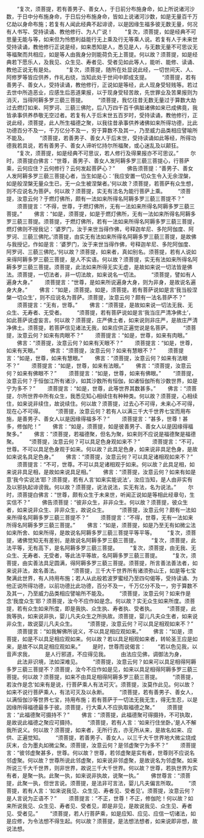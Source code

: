 <!-- { "loadSidebar": true } -->
　　“复次，须菩提，若有善男子、善女人，于日前分布施身命，如上所说诸河沙数，于日中分布施身命，于日后分布施身命，皆如上说诸河沙数，如是无量百千万亿劫以身命布施；若复有人闻此经典不起诽谤，以是因缘生福多彼无数无量，何况有人书写、受持读诵、教他修行、为人广说！
　　“复次，须菩提，如是经典不可思量无能与等，如来但为怜愍利益能行无上乘及行无等乘人说。若复有人于未来世受持读诵，教他修行正说是经，如来悉知是人，悉见是人，与无数无量不可思议无等福聚而共相应，如是等人由我身分则能荷负无上菩提。何以故？须菩提，如是经典若下愿乐人，及我见、众生见、寿者见、受者见如此等人，能听、能修、读诵、教他正说无有是处。
　　“复次，须菩提，随所在处显说此经，一切世间天、人、阿修罗等皆应供养，作礼右绕，当知此处于世间中即成支提。
　　“须菩提，若有善男子、善女人，受持读诵，教他修行，正说如是等经，此人现身受轻贱等。若过去世中所造恶业，应感生后恶道果报，以于现身受轻苦故，先世罪业及苦果报则为消灭，当得阿耨多罗三藐三菩提。
　　“须菩提，我忆往昔无数无量过于算数大劫过去燃灯如来、阿罗诃、三藐三佛陀，后八万四千百千俱胝诸佛如来已成佛竟，我皆承事供养恭敬无空过者。若复有人于后末世五百岁时，受持读诵，教他修行，正说此经，须菩提，此人所生福德之聚，以我往昔承事供养诸佛如来所得功德，比此功德百分不及一，千万亿分不及一，穷于算数不及其一，乃至威力品类相应譬喻所不能及。
　　“须菩提，若善男子、善女人于后末世，受持读诵如此等经，所得功德我若具说，若有善男子、善女人谛听忆持尔所福聚，或心迷乱及以颠狂。
　　“复次，须菩提，如是经典不可思议，若人修行及得果报亦不可思议。”
　　尔时，须菩提白佛言：“世尊，善男子、善女人发阿耨多罗三藐三菩提心，行菩萨乘，云何应住？云何修行？云何发起菩萨心？”
　　佛告须菩提：“善男子、善女人发阿耨多罗三藐三菩提心者，当生如是心：‘我应安置一切众生令入无余涅槃，如是般涅槃无量众生已，无一众生被涅槃者。’何以故？须菩提，若菩萨有众生想，则不应说名为菩萨。何以故？须菩提，实无有法名为能行菩萨上乘。
　　“须菩提，汝意云何？于燃灯佛所，颇有一法如来所得名阿耨多罗三藐三菩提不？”
　　须菩提言：“不得，世尊，于燃灯佛所，无有一法如来所得名阿耨多罗三藐三菩提。”
　　佛言：“如是，须菩提，如是于燃灯佛所，无有一法如来所得名阿耨多罗三藐三菩提。须菩提，于燃灯佛所，若有一法如来所得名阿耨多罗三藐三菩提，燃灯佛则不授我记：‘婆罗门，汝于来世当得作佛，号释迦牟尼、多陀阿伽度、阿罗诃、三藐三佛陀。’须菩提，由实无有法如来所得名阿耨多罗三藐三菩提，是故佛与我授记，作如是言：‘婆罗门，汝于来世当得作佛，号释迦牟尼、多陀阿伽度、阿罗诃、三藐三佛陀。’何以故？须菩提，如来者，真如别名。须菩提，若有人说如来得阿耨多罗三藐三菩提，是人不实语。何以故？须菩提，实无有法如来所得名阿耨多罗三藐三菩提。须菩提，此法如来所得无实无虚，是故如来说一切法皆是佛法。须菩提，一切法者，非一切法故，如来说名一切法。
　　“须菩提，譬如有人遍身大身。”
　　须菩提言：“世尊，是如来所说遍身大身，则为非身，是故说名遍身大身。”
　　佛言：“如是，须菩提。如是，须菩提。若有菩萨说如是言‘我当般涅槃一切众生’，则不应说名为菩萨。须菩提，汝意云何？颇有一法名菩萨不？”
　　须菩提言：“无有，世尊。”
　　佛言：“须菩提，是故如来说一切法无我、无众生、无寿者、无受者。
　　“须菩提，若有菩萨说如是言‘我当庄严清净佛土’，如此菩萨说虚妄言。何以故？须菩提，庄严佛土者，如来说则非庄严，是故庄严清净佛土。须菩提，若菩萨信见诸法无我，如来应供正遍觉说是名菩萨。
　　“须菩提，汝意云何？如来有肉眼不？”
　　须菩提言：“如是，世尊，如来有肉眼。”
　　佛言：“须菩提，汝意云何？如来有天眼不？”
　　须菩提言：“如是，世尊，如来有天眼。”
　　佛言：“须菩提，汝意云何？如来有慧眼不？”
　　须菩提言：“如是，世尊，如来有慧眼。”
　　佛言：“须菩提，汝意云何？如来有法眼不？”
　　须菩提言：“如是，世尊，如来有法眼。”
　　佛言：“须菩提，汝意云何？如来有佛眼不？”
　　须菩提言：“如是，世尊，如来有佛眼。”
　　“须菩提，汝意云何？于恒伽江所有诸沙，如其沙数所有恒伽，如诸恒伽所有沙数世界，如是宁为多不？”
　　须菩提言：“如是，世尊，此等世界其数甚多。”
　　佛言：“须菩提，尔所世界中所有众生，我悉见知心相续住有种种类。何以故？须菩提，心相续住，如来说非续住，故说续住。何以故？须菩提，过去心不可得，未来心不可得，现在心不可得。
　　“须菩提，汝意云何？若有人以满三千大千世界七宝而用布施，是善男子、善女人以是因缘得福多不？”
　　须菩提言：“甚多，世尊！甚多，修伽陀！”
　　佛言：“如是，须菩提，如是彼善男子、善女人以是因缘得福聚多。”
　　佛言：“须菩提，若福德聚，但名为聚，如来则不应说是福德聚是福德聚。
　　“须菩提，汝意云何？可以具足色身观如来不？”
　　须菩提言：“不可，世尊。不可以具足色身观于如来。何以故？此具足色身，如来说非具足色身，是故如来说名具足色身。”
　　佛言：“须菩提，汝意云何？可以具足诸相观如来不？”
　　须菩提言：“不可，世尊。不可以具足诸相观于如来。何以故？此具足相，如来说非具足相，是故如来说具足相。”
　　佛言：“须菩提，汝意云何？如来有如是意‘我今实说法’耶？须菩提，若有人言‘如来实能说法’，汝应当知，是人由非实有及以邪执起诽谤我。何以故？须菩提，说法说法，实无有法，名为说法。”
　　尔时，须菩提白佛言：“世尊，颇有众生于未来世，听闻正说如是等相此经章句，生实信不？”
　　佛告须菩提：“彼非众生，非非众生。何以故？须菩提，彼众生者，如来说非众生、非非众生，故说众生。
　　“须菩提，汝意云何？颇有一法如来所得名阿耨多罗三藐三菩提不？”
　　须菩提言：“不得，世尊，无有一法如来所得名阿耨多罗三藐三菩提。”
　　佛言：“如是，须菩提，如是乃至无有如微尘法如来所舍、如来所得，是故说名阿耨多罗三藐三菩提平等平等。
　　“复次，须菩提，诸佛觉知无有差别，是故说名阿耨多罗三藐三菩提。
　　“复次，须菩提，此法平等，无有高下，是名阿耨多罗三藐三菩提。
　　“复次，须菩提，由无我、无众生、无寿者、无受者，等此法平等故，名阿耨多罗三藐三菩提。
　　“复次，须菩提，由实善法具足圆满，得阿耨多罗三藐三菩提。须菩提，所言善法善法者，如来说非法，故名善法。
　　“须菩提，三千大千世界所有诸须弥山王，如是等七宝聚满此世界，有人持用布施；若人从此般若波罗蜜经乃至四句偈等，受持读诵、为他正说所得功德，以前功德比此功德，百分不及一，千万亿分不及一，穷于算数不及其一，乃至威力品类相应譬喻所不能及。
　　“须菩提，汝意云何？如来作是念‘我度众生’耶？须菩提，汝今不应作如是念。何以故？实无众生如来所度。须菩提，若有众生如来所度，即是我执、众生执、寿者执、受者执。
　　“须菩提，此我等执，如来说非执，婴儿凡夫众生之所执故。须菩提，婴儿凡夫众生者，如来说非众生，故说婴儿凡夫众生。
　　“须菩提，汝意云何？可以具足相观如来不？”
　　须菩提言：“如我解佛所说义，不以具足相应观如来。”
　　佛言：“如是，须菩提，如是不以具足相应观如来。何以故？若以具足相观如来者，转轮圣王应是如来，是故不以具足相应观如来。”
　　是时，世尊而说偈言：
　　“若以色见我，以音声求我，
　　是人行邪道，不应得见我。
　　由法应见佛，调御法为身，
　　此法非识境，法如深难见。
　　“须菩提，汝意云何？如来可以具足相得阿耨多罗三藐三菩提不？须菩提，汝今不应作如是见，如来以具足相得阿耨多罗三藐三菩提。何以故？须菩提，如来不由具足相得阿耨多罗三藐三菩提。
　　“须菩提，若汝作是念‘如来有是说，行菩萨乘人有法可灭’。须菩提，汝莫作此见。何以故？如来不说行菩萨乘人，有法可灭及以永断。
　　“须菩提，若有善男子、善女人，以满恒伽沙等世界七宝，持用布施；若有菩萨于一切法无我无生，得无生忍，以是因缘所得福德最多于彼。须菩提，行大乘人不应执取福德之聚。”
　　须菩提言：“此福德聚可摄持不？”
　　佛言：“须菩提，此福德聚可得摄持，不可执取，是故说此福德之聚应可摄持。
　　“须菩提，若有人言：‘如来行住坐卧。’是人不解我所说义。何以故？须菩提，如来者，无所行去，亦无所从来，是故名如来、应供、正遍觉知。
　　“须菩提，若善男子、善女人，以三千大千世界地大微尘烧成灰末，合为墨丸如微尘聚。须菩提，汝意云何？是邻虚聚宁为多不？”
　　须菩提言：“彼邻虚聚甚多，世尊。何以故？世尊，若邻虚聚是实有者，世尊则不应说名邻虚聚。何以故？世尊所说此邻虚聚，如来说非邻虚聚，是故说名为邻虚聚。如来所说三千大千世界，则非世界，故说三千大千世界。何以故？世尊，若执世界为实有者，是聚一执。此聚一执，如来说非执故，说聚一执。”
　　佛世尊言：“须菩提，此聚一执，但世言说。须菩提，是法非可言法，婴儿凡夫偏言所取。
　　“须菩提，若有人言：‘如来说我见、众生见、寿者见、受者见’。须菩提，汝意云何？是人言说为正语不？”
　　须菩提言：“不正，世尊！不正，修伽陀！何以故？如来所说我见、众生见、寿者见、受者见，即是非见，是故说我见、众生见、寿者见、受者见。”
　　“须菩提，若人行菩萨乘，如是应知、应见、应信一切诸法，如是应修，为令法想不得生起。何以故？须菩提，是法想法想者，如来说即非想，故说法想。
